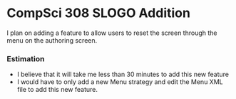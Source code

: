 CompSci 308 SLOGO Addition
===================

I plan on adding a feature to allow users to reset the screen through the menu on the authoring screen.
### Estimation
* I believe that it will take me less than 30 minutes to add this new feature
* I would have to only add a new Menu strategy and edit the Menu XML file to add this new feature.

